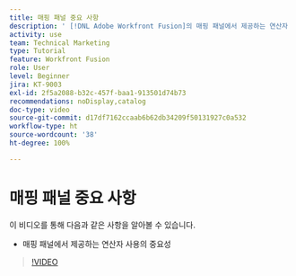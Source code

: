 ```yaml
---
title: 매핑 패널 중요 사항
description: ' [!DNL Adobe Workfront Fusion]의 매핑 패널에서 제공하는 연산자 사용의 중요성에 대해 알아봅니다.'
activity: use
team: Technical Marketing
type: Tutorial
feature: Workfront Fusion
role: User
level: Beginner
jira: KT-9003
exl-id: 2f5a2088-b32c-457f-baa1-913501d74b73
recommendations: noDisplay,catalog
doc-type: video
source-git-commit: d17df7162ccaab6b62db34209f50131927c0a532
workflow-type: ht
source-wordcount: '38'
ht-degree: 100%

---
```


# 매핑 패널 중요 사항

이 비디오를 통해 다음과 같은 사항을 알아볼 수 있습니다.

* 매핑 패널에서 제공하는 연산자 사용의 중요성

>[!VIDEO](https://video.tv.adobe.com/v/335263/?quality=12&learn=on&enablevpops)
